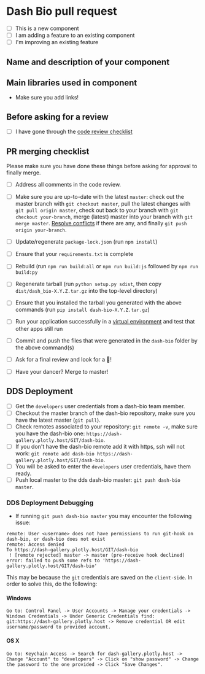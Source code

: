 # Dash Bio pull request
- [ ] This is a new component 
- [ ] I am adding a feature to an existing component
- [ ] I'm improving an existing feature

## Name and description of your component

## Main libraries used in component
* Make sure you add links!

## Before asking for a review
- [ ] I have gone through the [code review checklist](https://github.com/plotly/dash-component-boilerplate/blob/master/%7B%7Bcookiecutter.project_shortname%7D%7D/review_checklist.md)

## PR merging checklist
Please make sure you have done these things before asking for approval to finally merge. 
- [ ] Address all comments in the code review.
- [ ] Make sure you are up-to-date with the latest `master`: check out the master branch with `git checkout master`, pull the latest changes with `git pull origin master`, check out back to your branch with `git checkout your-branch`, merge (latest) master into your branch with `git merge master`. [Resolve conflicts](https://help.github.com/articles/resolving-a-merge-conflict-using-the-command-line/) if there are any, and finally `git push origin your-branch`.
- [ ] Update/regenerate `package-lock.json` (run `npm install`)  
- [ ] Ensure that your `requirements.txt` is complete
- [ ] Rebuild (run `npm run build:all` or `npm run build:js` followed by `npm run build:py`
- [ ] Regenerate tarball (run `python setup.py sdist`, then copy `dist/dash_bio-X.Y.Z.tar.gz` into the top-level directory)
- [ ] Ensure that you installed the tarball you generated with the above commands (run `pip install dash-bio-X.Y.Z.tar.gz`)
- [ ] Run your application successfully in a [virtual environment](https://realpython.com/python-virtual-environments-a-primer/) and test that other apps still run
- [ ] Commit and push the files that were generated in the `dash-bio` folder by the above command(s)
- [ ] Ask for a final review and look for a :dancer:!
- [ ] Have your dancer? Merge to master!


## DDS Deployment
- [ ] Get the `developers` user credentials from a dash-bio team member.
- [ ] Checkout the master branch of the dash-bio repository, make sure you have the latest master (`git pull`).
- [ ] Check remotes associated to your repository: `git remote -v`, make sure you have the dash-bio one: `https://dash-gallery.plotly.host/GIT/dash-bio`.
- [ ] If you don't have the dash-bio remote add it with https, ssh will not work: `git remote add dash-bio https://dash-gallery.plotly.host/GIT/dash-bio`.
- [ ] You will be asked to enter the `developers` user credentials, have them ready.
- [ ] Push local master to the dds dash-bio master: `git push dash-bio master`.

### DDS Deployment Debugging

- If running `git push dash-bio master` you may encounter the following issue:
```
remote: User <username> does not have permissions to run git-hook on dash-bio, or dash-bio does not exist
remote: Access denied
To https://dash-gallery.plotly.host/GIT/dash-bio
 ! [remote rejected] master -> master (pre-receive hook declined)
error: failed to push some refs to 'https://dash-gallery.plotly.host/GIT/dash-bio'
```

This may be because the `git` credentials are saved on the `client-side`. In order to solve this, do the following: 

#### Windows 
```
Go to: Control Panel -> User Accounts -> Manage your credentials -> Windows Credentials -> Under Generic Credentials find: git:https://dash-gallery.plotly.host -> Remove credential OR edit username/password to provided account.
```

#### OS X 
```
Go to: Keychain Access -> Search for dash-gallery.plotly.host -> Change "Account" to "developers" -> Click on "show password" -> Change the password to the one provided -> Click "Save Changes". 
```
